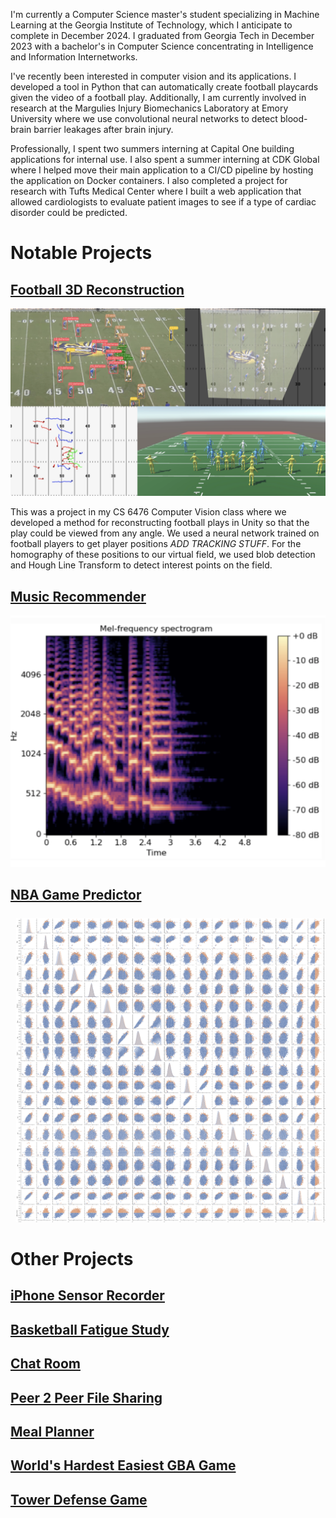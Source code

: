 I'm currently a Computer Science master's student specializing in Machine Learning at the Georgia Institute of Technology, which I anticipate to complete in December 2024. I graduated from Georgia Tech in December 2023 with a bachelor's in Computer Science concentrating in Intelligence and Information Internetworks.

I've recently been interested in computer vision and its applications. I developed a tool in Python that can automatically create football playcards given the video of a football play. Additionally, I am currently involved in research at the Margulies Injury Biomechanics Laboratory at Emory University where we use convolutional neural networks to detect blood-brain barrier leakages after brain injury. 

Professionally, I spent two summers interning at Capital One building applications for internal use. I also spent a summer interning at CDK Global where I helped move their main application to a CI/CD pipeline by hosting the application on Docker containers. I also completed a project for research with Tufts Medical Center where I built a web application that allowed cardiologists to evaluate patient images to see if a type of cardiac disorder could be predicted.

# Notable Projects

## [Football 3D Reconstruction](https://pranav-datta.github.io/Football-3D-Reconstruction/)

![Football play with bounding boxes around each player](/images/football.png)

This was a project in my CS 6476 Computer Vision class where we developed a method for reconstructing football plays in Unity so that the play could be viewed from any angle. We used a neural network trained on football players to get player positions *ADD TRACKING STUFF*. For the homography of these positions to our virtual field, we used blob detection and Hough Line Transform to detect interest points on the field. 

## [Music Recommender](https://github.com/pranav-datta/Music-Recommender/blob/main/Final_Report.pdf)

![Spectrogram of song](/images/music.png)

## [NBA Game Predictor](https://pranav-datta.github.io/NBA-Game-Predictor/final.html)

![Visualization of machine learning model output](/images/nba.png)

# Other Projects

## [iPhone Sensor Recorder](https://github.com/pranav-datta/iPhone-Sensor-Recorder)

## [Basketball Fatigue Study](https://github.com/pranav-datta/Basketball-Fatigue-Study)

## [Chat Room](https://github.com/pranav-datta/ChatRoom)

## [Peer 2 Peer File Sharing](https://github.com/pranav-datta/Peer2Peer)

## [Meal Planner](https://github.com/pranav-datta/Meal-Planner)

## [World's Hardest Easiest GBA Game](https://github.com/pranav-datta/GBAgame)

## [Tower Defense Game](https://github.com/pranav-datta/TowerDefenseGame)
